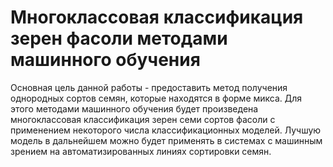 # Многоклассовая классификация зерен фасоли методами машинного обучения
Основная цель данной работы - предоставить метод получения однородных сортов семян, которые находятся в форме микса. Для этого методами машинного обучения будет произведена многоклассовая классификация зерен семи сортов  фасоли с применением некоторого числа классификационных моделей. Лучшую модель в дальнейшем можно будет применять в системах с машинным зрением на автоматизированных линиях сортировки семян.  
